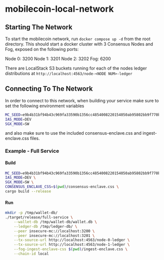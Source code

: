 # mobilecoin-local-network

## Starting The Network

To start the mobilecoin network, run ```docker compose up -d``` from the root directory. This should start a docker cluster with 3 Consensus Nodes and Fog, exposed on the following ports:

Node 0: 3200
Node 1: 3201
Node 2: 3202
Fog: 6200

There are LocalStack S3 buckets running for each of the nodes ledger distributions at ```http://localhost:4563/node-<NODE NUM>-ledger```


## Connecting To The Network

In order to connect to this network, when building your service make sure to set the following environment variables

```sh
MC_SEED=e9b4b31bf94b43c969fa33590b1356cc4854008220154050ab95802bb9f770b9
IAS_MODE=DEV
SGX_MODE=SW
```

and also make sure to use the included consensus-enclave.css and ingest-enclave.css files.

### Example - Full Service

#### Build

```sh
MC_SEED=e9b4b31bf94b43c969fa33590b1356cc4854008220154050ab95802bb9f770b9 \
IAS_MODE=DEV \
SGX_MODE=SW \
CONSENSUS_ENCLAVE_CSS=$(pwd)/consensus-enclave.css \
cargo build --release
```

#### Run

```sh
mkdir -p /tmp/wallet-db/
./target/release/full-service \
    --wallet-db /tmp/wallet-db/wallet.db \
    --ledger-db /tmp/ledger-db/ \
    --peer insecure-mc://localhost:3200 \
    --peer insecure-mc://localhost:3201 \
    --tx-source-url http://localhost:4563/node-0-ledger \
    --tx-source-url http://localhost:4563/node-1-ledger \
    --fog-ingest-enclave-css $(pwd)/ingest-enclave.css \
    --chain-id local
```